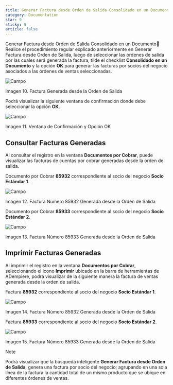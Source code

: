 ```yaml
---
title: Generar Factura desde Orden de Salida Consolidado en un Documento
category: Documentation
star: 9
sticky: 9
article: false
---
```


Generar Factura desde Orden de Salida Consolidado en un Documento
Realice el procedimiento regular explicado anteriormente en Generar Factura desde Orden de Salida, luego de seleccionar las órdenes de salida por las cuales será generada la factura, tilde el checklist **Consolidado en un Documento** y la opción **OK** para generar las facturas por socios del negocio asociados a las órdenes de ventas seleccionadas.

![Campo](/assets/img/docs/sales-management/gev-sales-image256.png)

Imagen 10. Factura Generada desde la Orden de Salida

Podrá visualizar la siguiente ventana de confirmación donde debe seleccionar la opción **OK**.

![Campo](/assets/img/docs/sales-management/gev-sales-image257.png)

Imagen 11. Ventana de Confirmación y Opción OK

## Consultar Facturas Generadas

Al consultar el registro en la ventana **Documentos por Cobrar**, puede visualizar las facturas de cuentas por cobrar generadas desde la orden de salida.

Documento por Cobrar **85932** correspondiente al socio del negocio **Socio Estándar 1**.

![Campo](/assets/img/docs/sales-management/gev-sales-image258.png)

Imagen 12. Factura Número 85932 Generada desde la Orden de Salida

Documento por Cobrar **85933** correspondiente al socio del negocio **Socio Estándar 2**.

![Campo](/assets/img/docs/sales-management/gev-sales-image259.png)

Imagen 13. Factura Número 85933 Generada desde la Orden de Salida

## Imprimir Facturas Generadas

Al imprimir el registro en la ventana **Documentos por Cobrar**, seleccionando el icono **Imprimir** ubicado en la barra de herramientas de ADempiere, podrá visualizar de la siguiente manera la factura de ventas generada desde la orden de salida.

Factura **85932** correspondiente al socio del negocio **Socio Estándar 1**.

![Campo](/assets/img/docs/sales-management/gev-sales-image260.png)

Imagen 14. Factura Número 85932 Generada desde la Orden de Salida

Factura **85933** correspondiente al socio del negocio **Socio Estándar 2**.

![Campo](/assets/img/docs/sales-management/gev-sales-image261.png)

Imagen 15. Factura Número 85933 Generada desde la Orden de Salida

Note

Podrá visualizar que la búsqueda inteligente **Generar Factura desde Orden de Salida**, genera una factura por socio del negocio; agrupando en una sola línea de la factura la cantidad total de un mismo producto que se ubique en diferentes órdenes de ventas.

